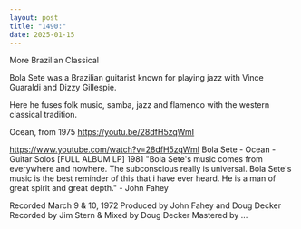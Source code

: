 ```yaml
---
layout: post
title: "1490:"
date: 2025-01-15
---
```


More Brazilian Classical

Bola Sete was a Brazilian guitarist known for playing jazz with Vince Guaraldi and Dizzy Gillespie.

Here he fuses folk music, samba, jazz and flamenco with the western classical tradition.

Ocean, from 1975
https://youtu.be/28dfH5zqWmI

https://www.youtube.com/watch?v=28dfH5zqWmI
Bola Sete - Ocean - Guitar Solos [FULL ALBUM LP] 1981
"Bola Sete's music comes from everywhere and nowhere. The subconscious really is universal. Bola Sete's music is the best reminder of this that i have ever heard. He is a man of great spirit and great depth." - John Fahey

Recorded March 9 & 10, 1972
Produced by John Fahey and Doug Decker
Recorded by Jim Stern & Mixed by Doug Decker
Mastered by ...

